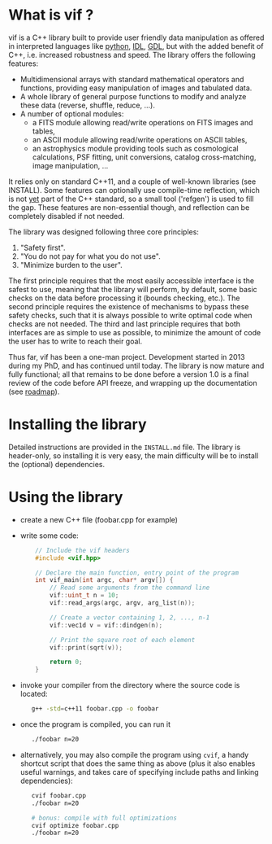 # What is vif ?

vif is a C++ library built to provide user friendly data manipulation as offered in interpreted languages like [python], [IDL], [GDL], but with the added benefit of C++, i.e. increased robustness and speed. The library offers the following features:

 - Multidimensional arrays with standard mathematical operators and
   functions, providing easy manipulation of images and tabulated data.
 - A whole library of general purpose functions to modify and analyze these data (reverse, shuffle, reduce, ...).
 - A number of optional modules:
    - a FITS module allowing read/write operations on FITS images and tables,
    - an ASCII module allowing read/write operations on ASCII tables,
    - an astrophysics module providing tools such as cosmological calculations,
   PSF fitting, unit conversions, catalog cross-matching, image manipulation, ...

It relies only on standard C++11, and a couple of well-known libraries (see INSTALL). Some features can optionally use compile-time reflection, which is not [yet] part of the C++ standard, so a small tool ('refgen') is used to fill the gap. These features are non-essential though, and reflection can be completely disabled if not needed.

The library was designed following three core principles:
 1. "Safety first".
 2. "You do not pay for what you do not use".
 3. "Minimize burden to the user".

The first principle requires that the most easily accessible interface is the safest to use, meaning that the library will perform, by default, some basic checks on the data before processing it (bounds checking, etc.). The second principle requires the existence of mechanisms to bypass these safety checks, such that it is always possible to write optimal code when checks are not needed. The third and last principle requires that both interfaces are as simple to use as possible, to minimize the amount of code the user has to write to reach their goal.

Thus far, vif has been a one-man project. Development started in 2013 during my PhD, and has continued until today. The library is now mature and fully functional; all that remains to be done before a version 1.0 is a final review of the code before API freeze, and wrapping up the documentation (see [roadmap]).

[python]: https://www.python.org/
[IDL]: http://www.exelisvis.com/ProductsServices/IDL.aspx
[GDL]: http://gnudatalanguage.sourceforge.net/
[cling]: http://root.cern.ch/drupal/content/cling
[yet]: https://groups.google.com/a/isocpp.org/forum/#!forum/reflection
[roadmap]: https://github.com/cschreib/vif/projects/1


# Installing the library

Detailed instructions are provided in the ``INSTALL.md`` file. The library is header-only, so installing it is very easy, the main difficulty will be to install the (optional) dependencies.


# Using the library

 - create a new C++ file (foobar.cpp for example)
 - write some code:

   ```cpp
       // Include the vif headers
       #include <vif.hpp>

       // Declare the main function, entry point of the program
       int vif_main(int argc, char* argv[]) {
           // Read some arguments from the command line
           vif::uint_t n = 10;
           vif::read_args(argc, argv, arg_list(n));

           // Create a vector containing 1, 2, ..., n-1
           vif::vec1d v = vif::dindgen(n);

           // Print the square root of each element
           vif::print(sqrt(v));

           return 0;
       }
   ```

 - invoke your compiler from the directory where the source code is
   located:

   ```bash
      g++ -std=c++11 foobar.cpp -o foobar
   ```

 - once the program is compiled, you can run it

   ```bash
      ./foobar n=20
   ```

 - alternatively, you may also compile the program using ``cvif``, a handy shortcut
   script that does the same thing as above (plus it also enables useful warnings,
   and takes care of specifying include paths and linking dependencies):

   ```bash
      cvif foobar.cpp
      ./foobar n=20

      # bonus: compile with full optimizations
      cvif optimize foobar.cpp
      ./foobar n=20
   ```
